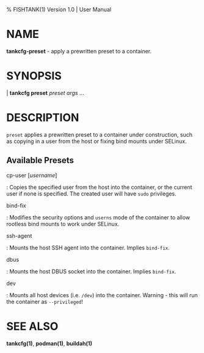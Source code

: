 % FISHTANK(1) Version 1.0 | User Manual

NAME
====
**tankcfg-preset** - apply a prewritten preset to a container.

SYNOPSIS
========

| **tankcfg preset** *preset* *args* ...

DESCRIPTION
===========

`preset` applies a prewritten preset to a container under construction, such as copying in a user from the host or fixing bind mounts under SELinux.

Available Presets
-----------------

cp-user \[*username*\]

: Copies the specified user from the host into the container, or the current user if none is specified. The created user will have `sudo` privileges.

bind-fix

: Modifies the security options and `userns` mode of the container to allow rootless bind mounts to work under SELinux.

ssh-agent

: Mounts the host SSH agent into the container. Implies `bind-fix`.

dbus

: Mounts the host DBUS socket into the container. Implies `bind-fix`.

dev

: Mounts all host devices (i.e. `/dev`) into the container. Warning - this will run the container as `--privileged`!

SEE ALSO
========

**tankcfg(1)**, **podman(1)**, **buildah(1)**